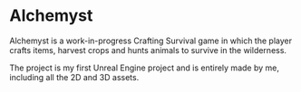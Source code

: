 # Alchemyst
Alchemyst is a work-in-progress Crafting Survival game in which the player
crafts items, harvest crops and hunts animals to survive in the wilderness.

The project is my first Unreal Engine project and is entirely made by me,
including all the 2D and 3D assets.
